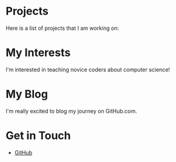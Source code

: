 # Projects
Here is a list of projects that I am working on:
# My Interests
I'm interested in teaching novice coders about computer science!
# My Blog
I'm really excited to blog my journey on GitHub.com.
# Get in Touch
<ul>
<li><a href="https://github.com/{{ site.github_username
  }}">GitHub</a></li>
</ul>
